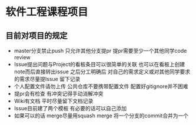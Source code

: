 # 软件工程课程项目

## 目前对项目的规定

- master分支禁止push 只允许其他分支提pr 提pr需要至少一个其他同学code review
- Issue提出问题与Project的看板条目可以很简单的关联 也可以在看板上创建note而后直接转出issue 之后分工明确后 对自己的需求定义或对其他同学要求的需求尽量提Issue 留下记录
- 个人配置文件请勿上传 公共仓库不要携带配置文件 配置好gitignore并不困难
- 提pr会有检查 有冲突记得手动消解冲突
- Wiki有文档 平时尽量留下文档记录
- Issue目前建了两个模板 有必要的话可以自己添加
- 如果可以的话 merge尽量用squash merge 将一个分支的commit合并为一个
